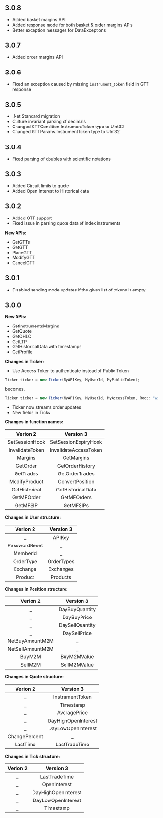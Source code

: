 ## 3.0.8

* Added basket margins API
* Added response mode for both basket & order margins APIs
* Better exception messages for DataExceptions

## 3.0.7

* Added order margins API

## 3.0.6

* Fixed an exception caused by missing `instrument_token` field in GTT response

## 3.0.5

* .Net Standard migration
* Culture invariant parsing of decimals
* Changed GTTCondition.InstrumentToken type to UInt32
* Changed GTTParams.InstrumentToken type to UInt32

## 3.0.4

* Fixed parsing of doubles with scientific notations

## 3.0.3

* Added Circuit limits to quote
* Added Open Interest to Historical data

## 3.0.2

* Added GTT support
* Fixed issue in parsing quote data of index instruments

**New APIs:**

* GetGTTs
* GetGTT
* PlaceGTT
* ModifyGTT
* CancelGTT

## 3.0.1

* Disabled sending mode updates if the given list of tokens is empty

## 3.0.0

**New APIs:**

* GetInstrumentsMargins
* GetQuote
* GetOHLC
* GetLTP
* GetHistoricalData with timestamps
* GetProfile

**Changes in Ticker:**

* Use Access Token to authenticate instead of Public Token

```csharp
Ticker ticker = new Ticker(MyAPIKey, MyUserId, MyPublicToken);
```

becomes,

```csharp
Ticker ticker = new Ticker(MyAPIKey, MyUserId, MyAccessToken, Root: "wss://websocket.kite.trade/v3");
```

* Ticker now streams order updates
* New fields in Ticks

**Changes in function names:**

|    Verion 2     |       Version 3       |
| :-------------: | :-------------------: |
| SetSessionHook  | SetSessionExpiryHook  |
| InvalidateToken | InvalidateAccessToken |
|     Margins     |      GetMargins       |
|    GetOrder     |    GetOrderHistory    |
|    GetTrades    |    GetOrderTrades     |
|  ModifyProduct  |    ConvertPosition    |
|  GetHistorical  |   GetHistoricalData   |
|   GetMFOrder    |      GetMFOrders      |
|    GetMFSIP     |       GetMFSIPs       |

**Changes in User structure:**

|   Verion 2    | Version 3  |
| :-----------: | :--------: |
|       _       |   APIKey   |
| PasswordReset |     _      |
|   MemberId    |     _      |
|   OrderType   | OrderTypes |
|   Exchange    | Exchanges  |
|    Product    |  Products  |

**Changes in Position structure:**

|     Verion 2     |    Version 3    |
| :--------------: | :-------------: |
|        _         | DayBuyQuantity  |
|        _         |   DayBuyPrice   |
|        _         | DaySellQuantity |
|        _         |  DaySellPrice   |
| NetBuyAmountM2M  |        _        |
| NetSellAmountM2M |        _        |
|      BuyM2M      |   BuyM2MValue   |
|     SellM2M      |  SellM2MValue   |

**Changes in Quote structure:**

|   Verion 2    |      Version 3      |
| :-----------: | :-----------------: |
|       _       |   InstrumentToken   |
|       _       |      Timestamp      |
|       _       |    AveragePrice     |
|       _       | DayHighOpenInterest |
|       _       | DayLowOpenInterest  |
| ChangePercent |          _          |
|   LastTime    |    LastTradeTime    |


**Changes in Tick structure:**

| Verion 2 |      Version 3      |
| :------: | :-----------------: |
|    _     |    LastTradeTime    |
|    _     |    OpenInterest     |
|    _     | DayHighOpenInterest |
|    _     | DayLowOpenInterest  |
|    _     |      Timestamp      |
